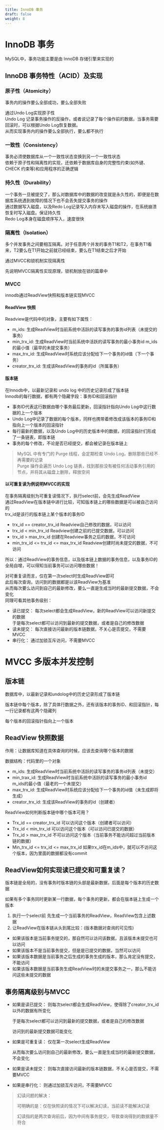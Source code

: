 ```yaml
---
title: InnoDB 事务
draft: false
weight: 8
---
```



# InnoDB 事务
MySQL中，事务功能主要是由 InnoDB 存储引擎来实现的
## InnoDB 事务特性（ACID）及实现
### 原子性（Atomicity）
事务内的操作要么全部成功，要么全部失败  

通过Undo Log实现原子性  
Undo Log 记录事务操作的反操作，或者说记录了每个操作前的数据，当事务需要回滚时，可以根据Undo Log恢复数据。  
从而实现事务内的操作要么全部执行，要么都不执行

### 一致性（Consistency）
事务必须使数据库从一个一致性状态变换到另一个一致性状态  
依赖于原子性和隔离性的实现，还依赖于数据库自身的完整性约束(如外键、CHECK 约束等)和应用程序的正确逻辑


### 持久性（Durability）
一个事务一旦被提交了，那么对数据库中的数据的改变就是永久性的，即便是在数据库系统遇到故障的情况下也不会丢失提交事务的操作  
通过数据写入磁盘，以及Redo Log记录写入内存未写入磁盘的操作，在系统崩溃恢复时写入磁盘。保证持久性  
Redo Log本身在磁盘顺序写入，速度很快

### 隔离性（Isolation）
多个并发事务之间要相互隔离。对于任意两个并发的事务T1和T2，在事务T1看来，T2要么在T1开始之前就已经结束，要么在T1结束之后才开始

通过MVCC和锁机制实现隔离性

先说明MVCC隔离性实现原理，锁机制放在锁的篇章中

### MVCC
innodb通过ReadView快照和版本链实现MVCC  
#### ReadView 快照
Readview是代码中的对象，主要有如下属性：
- m_ids: 生成ReadView时当前系统中活跃的读写事务的事务id列表（未提交的事务）
- min_trx_id: 生成ReadView时当前系统中活跃的读写事务的最小事务id m_ids的最小值（最早的未提交事务）
- max_trx_id: 生成ReadView时系统应该分配给下一个事务的id值（下一个事务）
- creator_trx_id: 生成该ReadView的事务的id（所属事务）

#### 版本链
在Innodb中，以最新记录和 undo log 中的历史记录形成了版本链  
Innodb的每行数据，都有两个隐藏字段：事务ID和回滚指针  
- 事务ID代表这行数据由哪个事务最后更新，回滚指针指向Undo Log中这行数据的上一个版本  
- Undo Log中记录了数据的每个版本，同样也携带着修改成该版本的事务ID和指向上一个版本的回滚指针  
- 每行最新的数据，以及Undo Log中的历史版本中的数据，的回滚指针们形成了一条链表，即版本链  
- 事务的每个修改，不论是否已经提交，都会被记录在版本链上

> MySQL 中有专门的 Purge 线程，会定期检查 Undo Log，删除那些已经不再需要的记录  
> Purge 操作会遍历 Undo Log 链表，找到那些没有被任何活动事务引用的节点，并将其从磁盘上删除，释放空间

#### 以可重复读为例说明MVCC的实现
在事务隔离级别为可重复读情况下，执行select前，会先生成ReadView  
通过ReadView在版本链中进行比较，可知版本链上的哪些数据是可以被自己访问的  
trx_id是该行的版本链上某个版本的事务ID
- trx_id == creator_trx_id Readview自己修改的数据，可以访问
- trx_id < min_trx_id Readview创建之前的已提交数据，可以访问
- trx_id > max_trx_id 创建在Readview事务之后的数据，不可访问
- min_trx_id <= trx_id <= max_trx_id Readview创建时尚未提交的数据，不可访问

所以：通过ReadView的事务信息，以及版本链上数据的事务信息，以及事务ID的全局自增，可以得知当前事务可以访问哪些数据！

对可重复读而言，仅在第一次select时生成ReadView即可  
此后每次查询，访问到的数据都是以该ReadView为基准  
从而每次要么访问到自己的最新修改，要么一直是生成当时的最新提交数据，不会变化  
同理可看其他事务级别：
- 读已提交：
每次select都会生成ReadView，新的ReadView可以访问新提交的数据  
于是每次select都可以访问到最新的提交数据，或者是自己的修改数据
- 读未提交：
每次直接访问最新的版本链数据，不关心是否提交，不需要MVCC
- 串行化：
通过加锁互斥访问，不需要MVCC




































# MVCC 多版本并发控制


## 版本链
数据库中，以最新记录和undolog中的历史记录形成了版本链

版本链中每个版本，除了具体行数据之外，还有该版本的事务ID、和回滚指针，每一行记录都有这两个隐藏列

每个版本的回滚指针指向上一个版本

## ReadView 快照数据
作用：让数据库知道在具体查询的时候，应该去查询哪个版本的数据

数据结构：代码里的一个对象
- m_ids: 生成ReadView时当前系统中活跃的读写事务的事务id列表（未提交）
- min_trax_id: 生成ReadView时当前系统中活跃的读写事务的最小事务id m_ids的最小值（最老的一个未提交）
- max_trx_id: 生成ReadView时系统应该分配给下一个事务的id值（未生成即将生成）
- creator_trx_id: 生成该ReadView的事务的id（创建者）

ReadView如何判断版本链中哪个版本可用？
- Trx_id == creator_trx_id 可以访问这个版本（创建者可以访问）
- Trx_id < min_trx_id 可以访问这个版本（可以访问已提交的数据）
- Trx_id > max_trx_id 不可以访问这个版本（当前事务不能访问超过当前版本链的数据）
- Min_trx_id <= trx_id <= max_trx_id 如果trx_id在m_ids中，就可以不访问这个版本，因为里面的数据都没有commit

## ReadView如何实现读已提交和可重复读？
版本链是全局的，没有事务时版本链的头部是最新数据，后面是每个版本的历史数据

如果有多个事务同时更新某一行数据，每个事务的更新，都会在版本链上生成一个版本

1. 执行一个select前
先生成一个当前事务的ReadView，ReadView包含上述数据
2. 让ReadView在版本链从头到尾比较：(版本数据对查询的可见性)
- 如果该版本是当前事务提交的，那自然可以访问该数据，且该版本未提交也可以访问
- 如果该版本不是当前事务提交，但是是已提交的数据，当然可以访问
- 如果该版本数据是当前事务之后生成的事务生成的版本，那么肯定没有提交，不能访问
- 如果该版本数据是当前事务生成ReadView时的未提交事务之一，那么不能访问这些未提交的数据
## 事务隔离级别与MVCC
- 如果是读已提交：
    则每次select都会生成ReadView，使得除了creator_trx_id以外的数据有所变化

    于是每次select都可以访问到最新的提交数据，或者是自己的修改数据

    访问到的最新提交数据可能变化
    
- 如果是可重复读：
    仅在第一次select生成ReadView

    从而每次要么访问到自己的最新修改，要么一直是生成当时的最新提交数据，不会变化

- 如果是读未提交：
    则每次直接访问最新的版本链数据，不关心是否提交，不需要MVCC
    
- 如果是串行化：
    则通过加锁互斥访问，不需要MVCC
    

> 幻读问题的解决：
>
>    可明确的是：仅在快照读的情况下可以解决幻读，当前读不能解决幻读
>
>   幻读指的是两次查询前后，因为中间有事务提交，导致查询得到的数据量不符合









